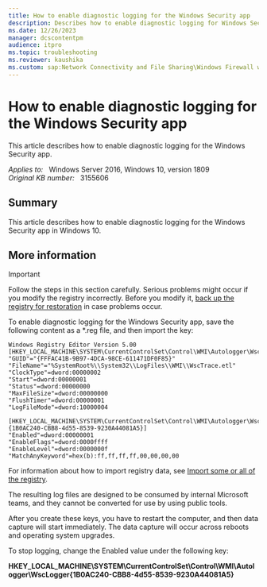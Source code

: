 ```yaml
---
title: How to enable diagnostic logging for the Windows Security app
description: Describes how to enable diagnostic logging for Windows Security
ms.date: 12/26/2023
manager: dcscontentpm
audience: itpro
ms.topic: troubleshooting
ms.reviewer: kaushika
ms.custom: sap:Network Connectivity and File Sharing\Windows Firewall with Advanced Security (WFAS), csstroubleshoot
---
```

# How to enable diagnostic logging for the Windows Security app

This article describes how to enable diagnostic logging for the Windows Security app.

_Applies to:_ &nbsp; Windows Server 2016, Windows 10, version 1809  
_Original KB number:_ &nbsp; 3155606

## Summary

This article describes how to enable diagnostic logging for the Windows Security app in Windows 10.

## More information

> [!IMPORTANT]
>Follow the steps in this section carefully. Serious problems might occur if you modify the registry incorrectly. Before you modify it, [back up the registry for restoration](https://support.microsoft.com/help/322756) in case problems occur. 

To enable diagnostic logging for the Windows Security app, save the following content as a *.reg file, and then import the key:
```
Windows Registry Editor Version 5.00
[HKEY_LOCAL_MACHINE\SYSTEM\CurrentControlSet\Control\WMI\Autologger\WscLogger]
"GUID"="{FFFAC41B-9B97-4DCA-98CE-611471DF0F85}"
"FileName"="%SystemRoot%\\System32\\LogFiles\\WMI\\WscTrace.etl"
"ClockType"=dword:00000002
"Start"=dword:00000001
"Status"=dword:00000000
"MaxFileSize"=dword:00000000
"FlushTimer"=dword:00000001
"LogFileMode"=dword:10000004

[HKEY_LOCAL_MACHINE\SYSTEM\CurrentControlSet\Control\WMI\Autologger\WscLogger\{1B0AC240-CBB8-4d55-8539-9230A44081A5}]
"Enabled"=dword:00000001
"EnableFlags"=dword:0000ffff
"EnableLevel"=dword:0000000f
"MatchAnyKeyword"=hex(b):ff,ff,ff,ff,00,00,00,00
```

For information about how to import registry data, see [Import some or all of the registry](https://technet.microsoft.com/library/cc778054%28v=ws.10%29.aspx).

The resulting log files are designed to be consumed by internal Microsoft teams, and they cannot be converted for use by using public tools. 

After you create these keys, you have to restart the computer, and then data capture will start immediately. The data capture will occur across reboots and operating system upgrades.

To stop logging, change the Enabled value under the following key:

**HKEY_LOCAL_MACHINE\SYSTEM\CurrentControlSet\Control\WMI\Autologger\WscLogger\{1B0AC240-CBB8-4d55-8539-9230A44081A5}**
